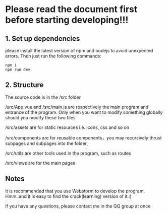 <h1>Please read the document first before starting developing!!!</h1>
<h2>1. Set up dependencies</h2>
<p>please install the latest version of npm and nodejs to avoid unexpected errors.
Then just run the following commands:</p>
<pre><code>npm i
npm run dev
</code></pre>
<h2>2. Structure</h2>
<p>The source code is in the /src folder</p>
<p>/src/App.vue and /src/main.js are respectively the main program and entrance of the program.
Only when you want to modify something globally should you modify these two files</p>
<p>/src/assets are for static resources i.e. icons, css and so on</p>
<p>/src/components are for reusable components，you may recursively thrust subpages
and subpages into the folder,</p>
<p>/src/utils are other tools used in the program, such as routes</p>
<p>/src/views are for the main pages</p>
<h2>Notes</h2>
<p>It is recommended that you use Webstorm to develop the program.
Hmm..and it is easy to find the crack(learning) version of it.:)</p>
<p>If you have any questions, please contact me in the QQ group at once</p>